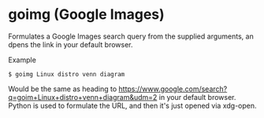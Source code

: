 # goimg (Google Images)

Formulates a Google Images search query from the supplied arguments, an dpens
the link in your default browser.

Example
```
$ goimg Linux distro venn diagram
```

Would be the same as heading to https://www.google.com/search?q=goim+Linux+distro+venn+diagram&udm=2 in your default browser.
Python is used to formulate the URL, and then it's just opened via xdg-open.

